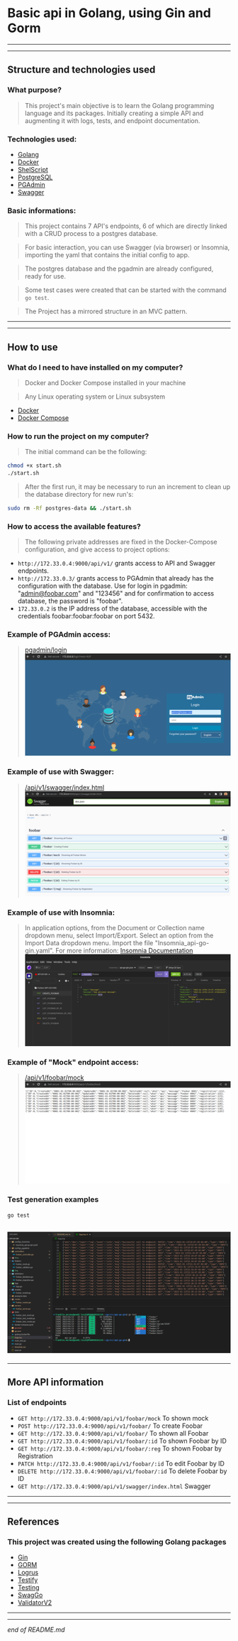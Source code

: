 # Basic api in Golang, using Gin and Gorm
---
---
## Structure and technologies used
### What purpose?
> This project's main objective is to learn the Golang programming language and its packages.
> Initially creating a simple API and augmenting it with logs, tests, and endpoint documentation.
### Technologies used:
- [Golang](https://go.dev/learn/)
- [Docker](https://docs.docker.com/get-started/)
- [ShelScript](https://www.shellscript.sh/)
- [PostgreSQL](https://www.postgresql.org/about/)
- [PGAdmin](https://www.pgadmin.org/docs/)
- [Swagger](https://swagger.io/solutions/api-documentation/)

### Basic informations:
> This project contains 7 API's endpoints, 6 of which are directly linked with a CRUD process to a postgres database.

> For basic interaction, you can use Swagger (via browser) or Insomnia, importing the yaml that contains the initial config to app.

> The postgres database and the pgadmin are already configured, ready for use.

> Some test cases were created that can be started with the command ```go test```.

> The Project has a mirrored structure in an MVC pattern.
---
---
## How to use
### What do I need to have installed on my computer?
> Docker and Docker Compose installed in your machine

> Any Linux operating system or Linux subsystem

- [Docker](https://docs.docker.com/get-started/)
- [Docker Compose](https://docs.docker.com/compose/install/)

### How to run the project on my computer?
> The initial command can be the following:
```sh
chmod +x start.sh
./start.sh
```
> After the first run, it may be necessary to run an increment to clean up the database directory for new run's:
```sh
sudo rm -Rf postgres-data && ./start.sh
```
### How to access the available features?
>The following private addresses are fixed in the Docker-Compose configuration, and give access to project options:

- ``` http://172.33.0.4:9000/api/v1/ ``` grants access to API and Swagger endpoints.
- ``` http://172.33.0.3/ ``` grants access to PGAdmin that already has the configuration with the database. Use for login in pgadmin: "admin@foobar.com" and "123456" and for confirmation to access database, the password is "foobar".
- ``` 172.33.0.2 ``` is the IP address of the database, accessible with the credentials foobar:foobar:foobar on port 5432.
### Example of PGAdmin access:
> [pgadmin/login](http://172.33.0.3/login)
![](/img/pgadmin.png)
### Example of use with Swagger:
> [/api/v1/swagger/index.html](http://172.33.0.4:9000/api/v1/swagger/index.html)
![](/img/swagger.png)
### Example of use with Insomnia:
> In application options, from the Document or Collection name dropdown menu, select Import/Export. Select an option from the Import Data dropdown menu. Import the file "Insomnia_api-go-gin.yaml".
> For more information: [Insomnia Documentation](https://docs.insomnia.rest/insomnia/import-export-data)
![](/img/insomnia.png)
### Example of "Mock" endpoint access:
> [/api/v1/foobar/mock](http://172.33.0.4:9000/api/v1/foobar/mock)
![](/img/mock.png)
### Test generation examples
```sh
go test
```
![](/img/test.png)
---
---
## More API information
### List of endpoints
- ```GET http://172.33.0.4:9000/api/v1/foobar/mock``` To shown mock
- ```POST http://172.33.0.4:9000/api/v1/foobar/``` To create Foobar
- ```GET http://172.33.0.4:9000/api/v1/foobar/``` To shown all Foobar
- ```GET http://172.33.0.4:9000/api/v1/foobar/:id``` To shown Foobar by ID
- ```GET http://172.33.0.4:9000/api/v1/foobar/:reg``` To shown Foobar by Registration
- ```PATCH http://172.33.0.4:9000/api/v1/foobar/:id``` To edit Foobar by ID
- ```DELETE http://172.33.0.4:9000/api/v1/foobar/:id``` To delete Foobar by ID
- ```GET http://172.33.0.4:9000/api/v1/swagger/index.html``` Swagger
---
---
## References
### This project was created using the following Golang packages
- [Gin](https://pkg.go.dev/github.com/gin-gonic/gin)
- [GORM](https://pkg.go.dev/gorm.io/gorm)
- [Logrus](https://pkg.go.dev/github.com/sirupsen/logrus)
- [Testify](https://pkg.go.dev/github.com/stretchr/testify)
- [Testing](https://pkg.go.dev/testing)
- [SwagGo](https://pkg.go.dev/github.com/swaggo/swag)
- [ValidatorV2](https://pkg.go.dev/gopkg.in/validator.v2@v2.0.1)
---
---
_end of README.md_
